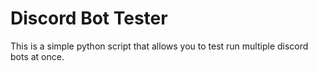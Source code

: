 # Discord Bot Tester
 This is a simple python script that allows you to test run multiple discord bots at once.
